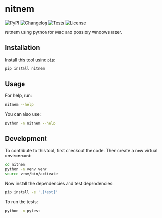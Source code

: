 # nitnem

[![PyPI](https://img.shields.io/pypi/v/nitnem.svg)](https://pypi.org/project/nitnem/)
[![Changelog](https://img.shields.io/github/v/release/sukhbinder/nitnem?include_prereleases&label=changelog)](https://github.com/sukhbinder/nitnem/releases)
[![Tests](https://github.com/sukhbinder/nitnem/actions/workflows/test.yml/badge.svg)](https://github.com/sukhbinder/nitnem/actions/workflows/test.yml)
[![License](https://img.shields.io/badge/license-Apache%202.0-blue.svg)](https://github.com/sukhbinder/nitnem/blob/master/LICENSE)

Nitnem using python for Mac and possibly windows latter.

## Installation

Install this tool using `pip`:
```bash
pip install nitnem
```
## Usage

For help, run:
```bash
nitnem --help
```
You can also use:
```bash
python -m nitnem --help
```
## Development

To contribute to this tool, first checkout the code. Then create a new virtual environment:
```bash
cd nitnem
python -m venv venv
source venv/bin/activate
```
Now install the dependencies and test dependencies:
```bash
pip install -e '.[test]'
```
To run the tests:
```bash
python -m pytest
```
